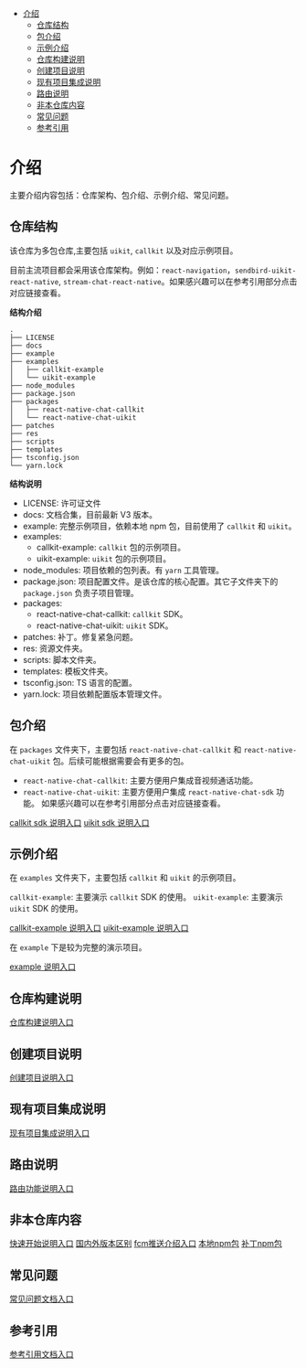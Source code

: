 - [介绍](#介绍)
  - [仓库结构](#仓库结构)
  - [包介绍](#包介绍)
  - [示例介绍](#示例介绍)
  - [仓库构建说明](#仓库构建说明)
  - [创建项目说明](#创建项目说明)
  - [现有项目集成说明](#现有项目集成说明)
  - [路由说明](#路由说明)
  - [非本仓库内容](#非本仓库内容)
  - [常见问题](#常见问题)
  - [参考引用](#参考引用)

# 介绍

主要介绍内容包括：仓库架构、包介绍、示例介绍、常见问题。

## 仓库结构

该仓库为多包仓库,主要包括 `uikit`, `callkit` 以及对应示例项目。

目前主流项目都会采用该仓库架构。例如：`react-navigation`，`sendbird-uikit-react-native`, `stream-chat-react-native`。如果感兴趣可以在参考引用部分点击对应链接查看。

**结构介绍**

```
.
├── LICENSE
├── docs
├── example
├── examples
│   ├── callkit-example
│   └── uikit-example
├── node_modules
├── package.json
├── packages
│   ├── react-native-chat-callkit
│   └── react-native-chat-uikit
├── patches
├── res
├── scripts
├── templates
├── tsconfig.json
└── yarn.lock
```

**结构说明**

- LICENSE: 许可证文件
- docs: 文档合集，目前最新 V3 版本。
- example: 完整示例项目，依赖本地 npm 包，目前使用了 `callkit` 和 `uikit`。
- examples:
  - callkit-example: `callkit` 包的示例项目。
  - uikit-example: `uikit` 包的示例项目。
- node_modules: 项目依赖的包列表。有 `yarn` 工具管理。
- package.json: 项目配置文件。是该仓库的核心配置。其它子文件夹下的 `package.json` 负责子项目管理。
- packages:
  - react-native-chat-callkit: `callkit` SDK。
  - react-native-chat-uikit: `uikit` SDK。
- patches: 补丁。修复紧急问题。
- res: 资源文件夹。
- scripts: 脚本文件夹。
- templates: 模板文件夹。
- tsconfig.json: TS 语言的配置。
- yarn.lock: 项目依赖配置版本管理文件。

## 包介绍

在 `packages` 文件夹下，主要包括 `react-native-chat-callkit` 和 `react-native-chat-uikit` 包。后续可能根据需要会有更多的包。

- `react-native-chat-callkit`: 主要方便用户集成音视频通话功能。
- `react-native-chat-uikit`: 主要方便用户集成 `react-native-chat-sdk` 功能。 如果感兴趣可以在参考引用部分点击对应链接查看。

[callkit sdk 说明入口](./callkit.md)
[uikit sdk 说明入口](./uikit.md)

## 示例介绍

在 `examples` 文件夹下，主要包括 `callkit` 和 `uikit` 的示例项目。

`callkit-example`: 主要演示 `callkit` SDK 的使用。
`uikit-example`: 主要演示 `uikit` SDK 的使用。

[callkit-example 说明入口](./uikit-example.md)
[uikit-example 说明入口](./uikit-example.md)

在 `example` 下是较为完整的演示项目。

[example 说明入口](./example.md)

## 仓库构建说明

[仓库构建说明入口](./repo-builder.md)

## 创建项目说明

[创建项目说明入口](./create-app.md)

## 现有项目集成说明

[现有项目集成说明入口](./existed-app.md)

## 路由说明

[路由功能说明入口](./route-app.md)

## 非本仓库内容

[快速开始说明入口](./quick-start.md)
[国内外版本区别](./diff-repo.md)
[fcm推送介绍入口](./fcm-app.md)
[本地npm包](./npm-package.md)
[补丁npm包](./patch-package.md)

## 常见问题

[常见问题文档入口](./qa.md)

## 参考引用

[参考引用文档入口](./ref.md)
